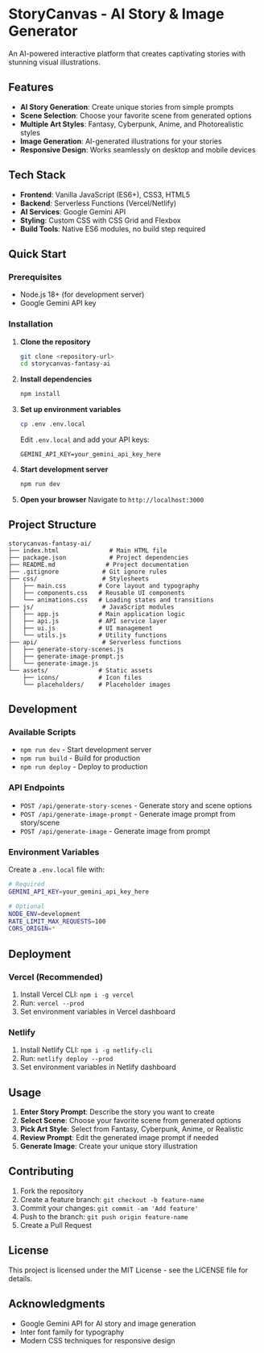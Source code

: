 # StoryCanvas - AI Story & Image Generator

An AI-powered interactive platform that creates captivating stories with stunning visual illustrations.

## Features

- **AI Story Generation**: Create unique stories from simple prompts
- **Scene Selection**: Choose your favorite scene from generated options
- **Multiple Art Styles**: Fantasy, Cyberpunk, Anime, and Photorealistic styles
- **Image Generation**: AI-generated illustrations for your stories
- **Responsive Design**: Works seamlessly on desktop and mobile devices

## Tech Stack

- **Frontend**: Vanilla JavaScript (ES6+), CSS3, HTML5
- **Backend**: Serverless Functions (Vercel/Netlify)
- **AI Services**: Google Gemini API
- **Styling**: Custom CSS with CSS Grid and Flexbox
- **Build Tools**: Native ES6 modules, no build step required

## Quick Start

### Prerequisites

- Node.js 18+ (for development server)
- Google Gemini API key

### Installation

1. **Clone the repository**
   ```bash
   git clone <repository-url>
   cd storycanvas-fantasy-ai
   ```

2. **Install dependencies**
   ```bash
   npm install
   ```

3. **Set up environment variables**
   ```bash
   cp .env .env.local
   ```
   
   Edit `.env.local` and add your API keys:
   ```
   GEMINI_API_KEY=your_gemini_api_key_here
   ```

4. **Start development server**
   ```bash
   npm run dev
   ```

5. **Open your browser**
   Navigate to `http://localhost:3000`

## Project Structure

```
storycanvas-fantasy-ai/
├── index.html              # Main HTML file
├── package.json            # Project dependencies
├── README.md              # Project documentation  
├── .gitignore            # Git ignore rules
├── css/                  # Stylesheets
│   ├── main.css         # Core layout and typography
│   ├── components.css   # Reusable UI components
│   └── animations.css   # Loading states and transitions
├── js/                   # JavaScript modules
│   ├── app.js           # Main application logic
│   ├── api.js           # API service layer
│   ├── ui.js            # UI management
│   └── utils.js         # Utility functions
├── api/                  # Serverless functions
│   ├── generate-story-scenes.js
│   ├── generate-image-prompt.js
│   └── generate-image.js
└── assets/              # Static assets
    ├── icons/           # Icon files
    └── placeholders/    # Placeholder images
```

## Development

### Available Scripts

- `npm run dev` - Start development server
- `npm run build` - Build for production
- `npm run deploy` - Deploy to production

### API Endpoints

- `POST /api/generate-story-scenes` - Generate story and scene options
- `POST /api/generate-image-prompt` - Generate image prompt from story/scene
- `POST /api/generate-image` - Generate image from prompt

### Environment Variables

Create a `.env.local` file with:

```bash
# Required
GEMINI_API_KEY=your_gemini_api_key_here

# Optional
NODE_ENV=development
RATE_LIMIT_MAX_REQUESTS=100
CORS_ORIGIN=*
```

## Deployment

### Vercel (Recommended)

1. Install Vercel CLI: `npm i -g vercel`
2. Run: `vercel --prod`
3. Set environment variables in Vercel dashboard

### Netlify

1. Install Netlify CLI: `npm i -g netlify-cli`
2. Run: `netlify deploy --prod`
3. Set environment variables in Netlify dashboard

## Usage

1. **Enter Story Prompt**: Describe the story you want to create
2. **Select Scene**: Choose your favorite scene from generated options
3. **Pick Art Style**: Select from Fantasy, Cyberpunk, Anime, or Realistic
4. **Review Prompt**: Edit the generated image prompt if needed
5. **Generate Image**: Create your unique story illustration

## Contributing

1. Fork the repository
2. Create a feature branch: `git checkout -b feature-name`
3. Commit your changes: `git commit -am 'Add feature'`
4. Push to the branch: `git push origin feature-name`
5. Create a Pull Request

## License

This project is licensed under the MIT License - see the LICENSE file for details.

## Acknowledgments

- Google Gemini API for AI story and image generation
- Inter font family for typography
- Modern CSS techniques for responsive design 